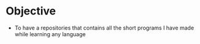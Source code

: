 # Objective

* To have a repositories that contains all the short programs I have made while learning any language


